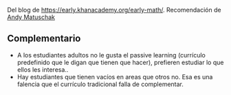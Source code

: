 Del blog de https://early.khanacademy.org/early-math/. Recomendación de [Andy Matuschak](https://andymatuschak.org/)


## Complementario

- A los estudiantes adultos no le gusta el passive learning (currículo predefinido que le digan que tienen que hacer), prefieren estudiar lo que ellos les interesa..
- Hay estudiantes que tienen vacíos en  areas que otros no. Esa es una falencia que el currículo tradicional falla de complementar.